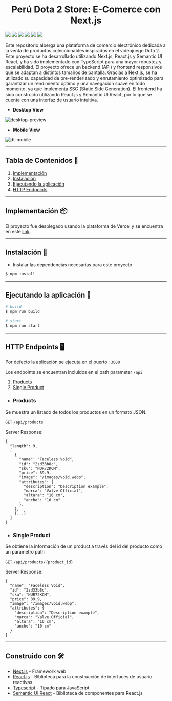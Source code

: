 <h1 align="center"><strong> Perú Dota 2 Store: E-Comerce con Next.js </strong></h1>

<img src = "https://img.shields.io/badge/Next.js-black?style=flat&logo=next.js&logoColor=white">
<img src = "https://img.shields.io/badge/React.js-1c2c4c?style=flat&logo=react&logoColor=%2361DAFB"> <img src = "https://img.shields.io/badge/Typescript-3179C6?style=flat&logo=typescript&logoColor=white"> <img src="https://img.shields.io/badge/Semantic%20UI%20React-%2335BDB2.svg?style=flat&logo=SemanticUIReact&logoColor=white"> <img src="https://img.shields.io/badge/HTML5-E34F26?style=flat&logo=html5&logoColor=white"> <img src="https://img.shields.io/badge/CSS3-1572B6?style=flat&logo=css3&logoColor=white"> 

Este repositorio alberga una plataforma de comercio electrónico dedicada a la venta de productos coleccionables inspirados en el videojuego Dota 2. Este proyecto se ha desarrollado utilizando Next.js, React.js y Semantic UI React, y ha sido implementado con TypeScript para una mayor robustez y escalabilidad. El proyecto ofrece un backend (API) y frontend responsivos que se adaptan a distintos tamaños de pantalla. Gracias a Next.js, se ha utilizado su capacidad de pre-renderizado y enrutamiento optimizado para garantizar un rendimiento óptimo y una navegación suave en todo momento, ya que implementa SSG (Static Side Generation). El frontend ha sido construido utilizando React.js y Semantic UI React, por lo que se cuenta con una interfaz de usuario intuitiva.

- **Desktop** **View**

![desktop-preview](https://github.com/chriscodex/nextjs-introduction/assets/106860308/59ed59d5-5ac8-429c-a4b0-2f29b696f6b6)

- **Mobile** **View**

![dt-mobile](https://github.com/chriscodex/nextjs-introduction/assets/106860308/5cca3880-5f47-4bf2-810c-b371592c6201)

---

## **Tabla de Contenidos** 📖  
1. [Implementación](#implementación-)
2. [Instalación](#instalación-)
3. [Ejecutando la aplicación](#ejecutando-la-aplicación-)
4. [HTTP Endpoints](#http-endpoints-desktop_computer)

---

## Implementación 📦
El proyecto fue desplegado usando la plataforma de Vercel y se encuentra en este [link](https://nextjs-introduction.vercel.app/).

---

## **Instalación** 🔧

- Instalar las dependencias necesarias para este proyecto
```bash
$ npm install
```

---

## **Ejecutando la aplicación** 🚀

```bash
# build
$ npm run build

# start
$ npm run start
```

---

## **HTTP Endpoints** :desktop_computer: 
Por defecto la aplicación se ejecuta en el puerto `:3000`

Los endpoints se encuentran incluidos en el path parameter `/api`

1. [Products](#Products) 
2. [Single Product](#simgle-product)

- ### **Products**
Se muestra un listado de todos los productos en un formato JSON.


  `GET` `/api/products`  

  Server Response:  

  ```
  { 
    "length": 9,
    [
      {
        "name": "Faceless Void",
        "id": "2zd33b8c",
        "sku": "NUR72KCM",
        "price": 89.9,
        "image": "/images/void.webp",
        "attributes": {
          "description": "Description example",
          "marca": "Valve Official",
          "altura": "16 cm",
          "ancho": "10 cm"
        },
      },
      {...}
    ]
  }
  ```  

- ### **Single Product**
Se obtiene la información de un product a través del id del producto como un parametro path


  `GET` `/api/products/{product_id}`  

  Server Response:  

  ```
  {
    "name": "Faceless Void",
    "id": "2zd33b8c",
    "sku": "NUR72KCM",
    "price": 89.9,
    "image": "/images/void.webp",
    "attributes": {
      "description": "Description example",
      "marca": "Valve Official",
      "altura": "16 cm",
      "ancho": "10 cm"
    }
  }
  ```  

---

## Construido con 🛠️

* [Next.js](https://nextjs.org/) - Framework web
* [React.js](https://react.dev/) - Biblioteca para la construcción de interfaces de usuario reactivas
* [Typescript](https://www.typescriptlang.org/) - Tipado para JavaScript
* [Semantic UI React](https://tailwindcss.com/) - Biblioteca de componentes para React.js